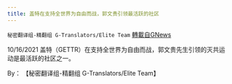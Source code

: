 ```yaml
---
title: 盖特在支持全世界为自由而战，郭文贵引领最活跃的社区
---
```

`秘密翻译组-精翻组 G-Translators/Elite Team` [轉載自GNews](https://gnews.org/zh-hans/1601614/)

10/16/2021 盖特（GETTR）在支持全世界为自由而战，郭文贵先生引领的灭共运动是最活跃的社区之一。

By： 【秘密翻译组-精翻组 G-Translators/Elite Team】
